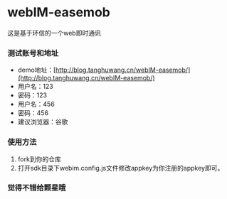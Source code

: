 # webIM-easemob
这是基于环信的一个web即时通讯
### 测试账号和地址
* demo地址：[http://blog.tanghuwang.cn/webIM-easemob/](http://blog.tanghuwang.cn/webIM-easemob/)
* 用户名：123 
* 密码：123 
* 用户名：456 
* 密码：456 
* 建议浏览器：谷歌
### 使用方法
1. fork到你的仓库
2. 打开sdk目录下webim.config.js文件修改appkey为你注册的appkey即可。
### 觉得不错给颗星哦
